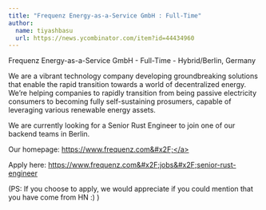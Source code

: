 ```yaml
---
title: "Frequenz Energy-as-a-Service GmbH : Full-Time"
author:
  name: tiyashbasu
  url: https://news.ycombinator.com/item?id=44434960
---
```


<JobNavigation />

Frequenz Energy-as-a-Service GmbH - Full-Time - Hybrid&#x2F;Berlin, Germany

We are a vibrant technology company developing groundbreaking solutions that enable the rapid transition towards a world of decentralized energy. We’re helping companies to rapidly transition from being passive electricity consumers to becoming fully self-sustaining prosumers, capable of leveraging various renewable energy assets.

We are currently looking for a Senior Rust Engineer to join one of our backend teams in Berlin.

Our homepage: <a href="https:&#x2F;&#x2F;www.frequenz.com&#x2F;" rel="nofollow">https:&#x2F;&#x2F;www.frequenz.com&#x2F;</a>

Apply here: <a href="https:&#x2F;&#x2F;www.frequenz.com&#x2F;jobs&#x2F;senior-rust-engineer" rel="nofollow">https:&#x2F;&#x2F;www.frequenz.com&#x2F;jobs&#x2F;senior-rust-engineer</a>

(PS: If you choose to apply, we would appreciate if you could mention that you have come from HN :) )
<JobApplication />
